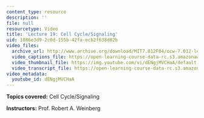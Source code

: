 ```yaml
---
content_type: resource
description: ''
file: null
resourcetype: Video
title: 'Lecture 19: Cell Cycle/Signaling'
uid: 1086e3d9-2c0d-155b-42fa-ecb2f638d82b
video_files:
  archive_url: http://www.archive.org/download/MIT7.012F04/ocw-7.012-lec19-27oct2004-220k.mp4
  video_captions_file: https://open-learning-course-data-rc.s3.amazonaws.com/7-012-introduction-to-biology-fall-2004/5ba71bcd42db5361978108679efdc676_dENgjMVCHaA.vtt
  video_thumbnail_file: https://img.youtube.com/vi/dENgjMVCHaA/default.jpg
  video_transcript_file: https://open-learning-course-data-rc.s3.amazonaws.com/7-012-introduction-to-biology-fall-2004/1af61f98e7a4ac600092b460ecb78c52_dENgjMVCHaA.pdf
video_metadata:
  youtube_id: dENgjMVCHaA
---
```


**Topics covered:** Cell Cycle/Signaling

**Instructors:** Prof. Robert A. Weinberg